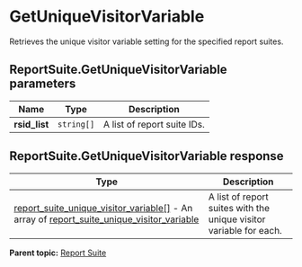 # GetUniqueVisitorVariable

Retrieves the unique visitor variable setting for the specified report suites.

## ReportSuite.GetUniqueVisitorVariable parameters

|Name|Type|Description|
|----|----|-----------|
| **rsid_list** | `string[]` |A list of report suite IDs.|

## ReportSuite.GetUniqueVisitorVariable response

|Type|Description|
|----|-----------|
| [report_suite_unique_visitor_variable[]](../../data_types/report_suite_unique_visitor_variable_array.md#) - An array of [report_suite_unique_visitor_variable](../../data_types/r_report_suite_unique_visitor_variable.md#) |A list of report suites with the unique visitor variable for each.|

**Parent topic:** [Report Suite](../../methods/report_suite/r_methods_reportsuite.md)

